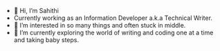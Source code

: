 - 👋 Hi, I’m Sahithi
- Currently working as an Information Developer a.k.a Technical Writer.
- 👀 I’m interested in so many things and often stuck in middle.
- 🌱 I’m currently exploring the world of writing and coding one at a time and taking baby steps.
<!---
sahithilahari/sahithilahari is a ✨ special ✨ repository because its `README.md` (this file) appears on your GitHub profile.
You can click the Preview link to take a look at your changes.
--->
